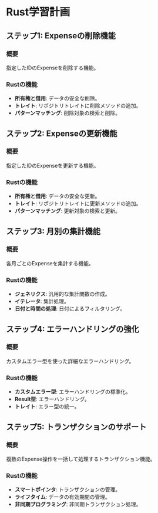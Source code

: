 # Rust学習計画

## ステップ1: Expenseの削除機能

### 概要
指定したIDのExpenseを削除する機能。

### Rustの機能
- **所有権と借用**: データの安全な削除。
- **トレイト**: リポジトリトレイトに削除メソッドの追加。
- **パターンマッチング**: 削除対象の検索と削除。

## ステップ2: Expenseの更新機能

### 概要
指定したIDのExpenseを更新する機能。

### Rustの機能
- **所有権と借用**: データの安全な更新。
- **トレイト**: リポジトリトレイトに更新メソッドの追加。
- **パターンマッチング**: 更新対象の検索と更新。

## ステップ3: 月別の集計機能

### 概要
各月ごとのExpenseを集計する機能。

### Rustの機能
- **ジェネリクス**: 汎用的な集計関数の作成。
- **イテレータ**: 集計処理。
- **日付と時間の処理**: 日付によるフィルタリング。

## ステップ4: エラーハンドリングの強化

### 概要
カスタムエラー型を使った詳細なエラーハンドリング。

### Rustの機能
- **カスタムエラー型**: エラーハンドリングの標準化。
- **Result型**: エラーハンドリング。
- **トレイト**: エラー型の統一。

## ステップ5: トランザクションのサポート

### 概要
複数のExpense操作を一括して処理するトランザクション機能。

### Rustの機能
- **スマートポインタ**: トランザクションの管理。
- **ライフタイム**: データの有効期間の管理。
- **非同期プログラミング**: 非同期トランザクション処理。

